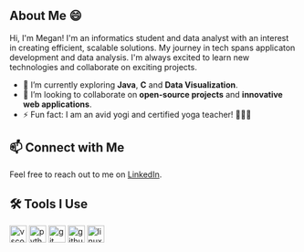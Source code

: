 
## About Me 😄

Hi, I'm Megan! I'm an informatics student and data analyst with an interest in creating efficient, scalable solutions. My journey in tech spans applicaton development and data analysis. I'm always excited to learn new technologies and collaborate on exciting projects.


- 🌱 I’m currently exploring **Java**, **C** and **Data Visualization**.
- 🤝 I’m looking to collaborate on **open-source projects** and **innovative web applications**.
- ⚡ Fun fact: I am an avid yogi and certified yoga teacher! 🧘🏻‍♀️ 




## 📫 Connect with Me

Feel free to reach out to me on [LinkedIn](https://www.linkedin.com/in/megan-a-5328b027a/).



## 🛠️ Tools I Use

<p align="left">
<img src="https://cdn.jsdelivr.net/gh/devicons/devicon/icons/vscode/vscode-original.svg" alt="vscode" width="30" height="30"/>
<img src="https://cdn.jsdelivr.net/gh/devicons/devicon/icons/python/python-original.svg" alt="python" width="30" height="30"/>
<img src="https://cdn.jsdelivr.net/gh/devicons/devicon/icons/git/git-original.svg" alt="git" width="30" height="30"/>
<img src="https://cdn.jsdelivr.net/gh/devicons/devicon/icons/github/github-original-wordmark.svg" alt="github" width="30" height="30"/>
<img src="https://cdn.jsdelivr.net/gh/devicons/devicon/icons/linux/linux-original.svg" alt="linux" width="30" height="30"/>
</p>
